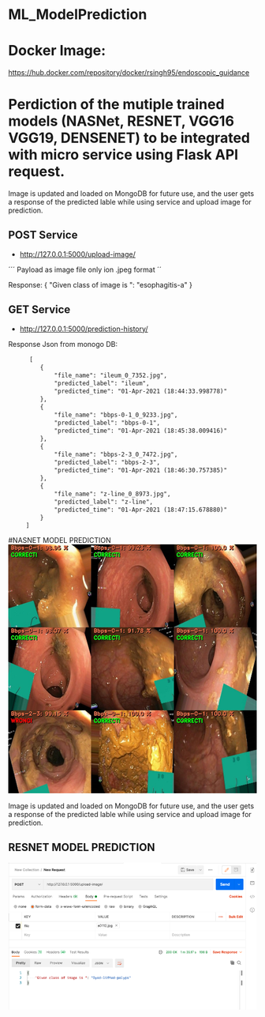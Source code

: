 # ML_ModelPrediction


# Docker Image:

https://hub.docker.com/repository/docker/rsingh95/endoscopic_guidance
 
 
 
# Perdiction of the mutiple trained models (NASNet, RESNET, VGG16 VGG19, DENSENET) to be integrated with micro service using Flask API request.

Image is updated and loaded on MongoDB for future use, and the user gets a response of the predicted lable while using service and upload image for prediction.

## POST Service 
* http://127.0.0.1:5000/upload-image/

´´´
Payload as image file only ion .jpeg format
´´

Response: 
{
    "Given class of image is ": "esophagitis-a"
}

## GET Service 
* http://127.0.0.1:5000/prediction-history/

Response Json from monogo DB:

          [
             {
                 "file_name": "ileum_0_7352.jpg",
                 "predicted_label": "ileum",
                 "predicted_time": "01-Apr-2021 (18:44:33.998778)"
             },
             {
                 "file_name": "bbps-0-1_0_9233.jpg",
                 "predicted_label": "bbps-0-1",
                 "predicted_time": "01-Apr-2021 (18:45:38.009416)"
             },
             {
                 "file_name": "bbps-2-3_0_7472.jpg",
                 "predicted_label": "bbps-2-3",
                 "predicted_time": "01-Apr-2021 (18:46:30.757385)"
             },
             {
                 "file_name": "z-line_0_8973.jpg",
                 "predicted_label": "z-line",
                 "predicted_time": "01-Apr-2021 (18:47:15.678880)"
             }
         ]

    


#NASNET MODEL PREDICTION
![banner](static/images/predictions.jpg)

Image is updated and loaded on MongoDB for future use, and the user gets a response of the predicted lable while using service and upload image for prediction.



## RESNET MODEL PREDICTION
![banner](static/images/response.jpg)
